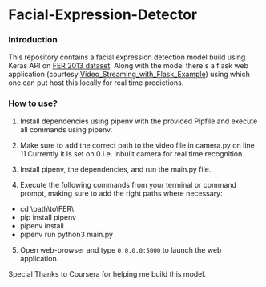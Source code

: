 # Facial-Expression-Detector

### Introduction
This repository contains a facial expression detection model build using Keras API on [FER 2013 dataset](https://www.kaggle.com/c/challenges-in-representation-learning-facial-expression-recognition-challenge/data). 
Along with the model there's a flask web application (courtesy [Video_Streaming_with_Flask_Example](https://github.com/log0/video_streaming_with_flask_example)) using which one can put host this locally for real time predictions.  

### How to use?
1. Install dependencies using pipenv with the provided Pipfile and execute all commands using pipenv. 
2. Make sure to add the correct path to the video file in camera.py on line 11.Currently it is set on 0 i.e. inbuilt camera for real time recognition. 
3. Install pipenv, the dependencies, and run the main.py file.

4. Execute the following commands from your terminal or command prompt, making sure to add the right paths where necessary:

- cd \path\to\FER\
- pip install pipenv
- pipenv install
- pipenv run python3 main.py

5. Open web-browser and type `0.0.0.0:5000` to launch the web application. 



Special Thanks to Coursera for helping me build this model.
